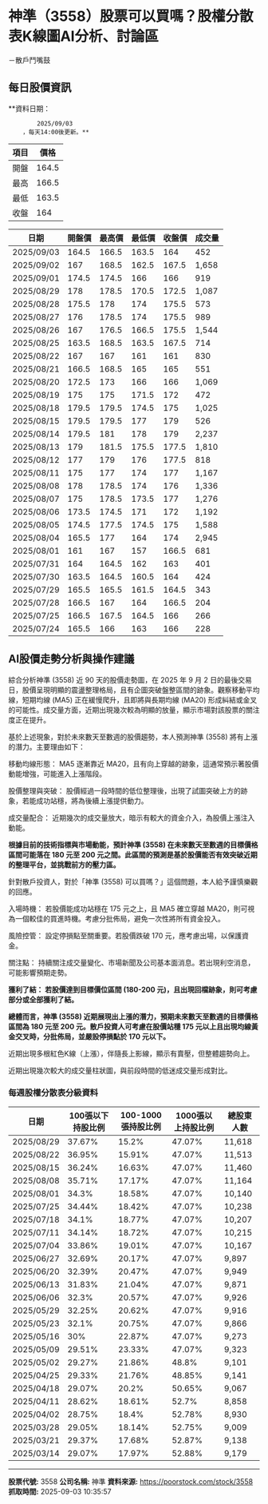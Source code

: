 # 神準（3558）股票可以買嗎？股權分散表K線圖AI分析、討論區
－散戶鬥嘴鼓

## 每日股價資訊

**資料日期：
        
            2025/09/03
        ，每天14:00後更新。**

| 項目 | 價格 |
|------|------|
| 開盤 | 164.5 |
| 最高 | 166.5 |
| 最低 | 163.5 |
| 收盤 | 164 |

| 日期 | 開盤價 | 最高價 | 最低價 | 收盤價 | 成交量 |
|------|--------|--------|--------|--------|--------|
| 2025/09/03 | 164.5 | 166.5 | 163.5 | 164 | 452 |
| 2025/09/02 | 167 | 168.5 | 162.5 | 167.5 | 1,658 |
| 2025/09/01 | 174.5 | 174.5 | 166 | 166 | 919 |
| 2025/08/29 | 178 | 178.5 | 170.5 | 172.5 | 1,087 |
| 2025/08/28 | 175.5 | 178 | 174 | 175.5 | 573 |
| 2025/08/27 | 176 | 178.5 | 174 | 175.5 | 989 |
| 2025/08/26 | 167 | 176.5 | 166.5 | 175.5 | 1,544 |
| 2025/08/25 | 163.5 | 168.5 | 163.5 | 167.5 | 714 |
| 2025/08/22 | 167 | 167 | 161 | 161 | 830 |
| 2025/08/21 | 166.5 | 168.5 | 165 | 165 | 551 |
| 2025/08/20 | 172.5 | 173 | 166 | 166 | 1,069 |
| 2025/08/19 | 175 | 175 | 171.5 | 172 | 472 |
| 2025/08/18 | 179.5 | 179.5 | 174.5 | 175 | 1,025 |
| 2025/08/15 | 179.5 | 179.5 | 177 | 179 | 526 |
| 2025/08/14 | 179.5 | 181 | 178 | 179 | 2,237 |
| 2025/08/13 | 179 | 181.5 | 175.5 | 177.5 | 1,810 |
| 2025/08/12 | 177 | 179 | 176 | 177.5 | 818 |
| 2025/08/11 | 175 | 177 | 174 | 177 | 1,167 |
| 2025/08/08 | 178 | 178.5 | 174 | 176 | 1,336 |
| 2025/08/07 | 175 | 178.5 | 173.5 | 177 | 1,276 |
| 2025/08/06 | 173.5 | 174.5 | 171 | 172 | 1,192 |
| 2025/08/05 | 174.5 | 177.5 | 174.5 | 175 | 1,588 |
| 2025/08/04 | 165.5 | 177 | 164 | 174 | 2,945 |
| 2025/08/01 | 161 | 167 | 157 | 166.5 | 681 |
| 2025/07/31 | 164 | 164.5 | 162 | 163 | 401 |
| 2025/07/30 | 163.5 | 164.5 | 160.5 | 164 | 424 |
| 2025/07/29 | 165.5 | 165.5 | 161.5 | 164.5 | 343 |
| 2025/07/28 | 166.5 | 167 | 164 | 166.5 | 204 |
| 2025/07/25 | 166.5 | 167.5 | 164.5 | 166 | 266 |
| 2025/07/24 | 165.5 | 166 | 163 | 166 | 228 |

## AI股價走勢分析與操作建議

綜合分析神準 (3558) 近 90 天的股價走勢圖，在 2025 年 9 月 2 日的最後交易日，股價呈現明顯的震盪整理格局，且有企圖突破盤整區間的跡象。觀察移動平均線，短期均線 (MA5) 正在緩慢爬升，且即將與長期均線 (MA20) 形成糾結或金叉的可能性。成交量方面，近期出現幾次較為明顯的放量，顯示市場對該股票的關注度正在提升。

基於上述現象，對於未來數天至數週的股價趨勢，本人預測神準 (3558) 將有上漲的潛力。主要理由如下：

移動均線形態： MA5 逐漸靠近 MA20，且有向上穿越的跡象，這通常預示著股價動能增強，可能進入上漲階段。

股價整理與突破： 股價經過一段時間的低位整理後，出現了試圖突破上方的跡象，若能成功站穩，將為後續上漲提供動力。

成交量配合： 近期幾次的成交量放大，暗示有較大的資金介入，為股價上漲注入動能。

**根據目前的技術指標與市場動能，預計神準 (3558) 在未來數天至數週的目標價格區間可能落在 180 元至 200 元之間。此區間的預測是基於股價能否有效突破近期的整理平台，並挑戰前方的壓力區。**

針對散戶投資人，對於「神準 (3558) 可以買嗎？」這個問題，本人給予謹慎樂觀的回應。

入場時機： 若股價能成功站穩在 175 元之上，且 MA5 確立穿越 MA20，則可視為一個較佳的買進時機。考慮分批佈局，避免一次性將所有資金投入。

風險控管： 設定停損點至關重要。若股價跌破 170 元，應考慮出場，以保護資金。

關注點： 持續關注成交量變化、市場新聞及公司基本面消息。若出現利空消息，可能影響預期走勢。

**獲利了結： 若股價達到目標價位區間 (180-200 元)，且出現回檔跡象，則可考慮部分或全部獲利了結。**

**總體而言，神準 (3558) 近期展現出上漲的潛力，預期未來數天至數週的目標價格區間為 180 元至 200 元。散戶投資人可考慮在股價站穩 175 元以上且出現均線黃金交叉時，分批佈局，並嚴設停損點於 170 元以下。**

近期出現多根紅色K線（上漲），伴隨長上影線，顯示有賣壓，但整體趨勢向上。

近期出現幾次較大的成交量柱狀圖，與前段時間的低迷成交量形成對比。

### 每週股權分散表分級資料

| 日期 | 100張以下持股比例 | 100-1000張持股比例 | 1000張以上持股比例 | 總股東人數 |
|------|-------------------|--------------------|--------------------|----------|
| 2025/08/29 | 37.67% | 15.2% | 47.07% | 11,618 |
| 2025/08/22 | 36.95% | 15.91% | 47.07% | 11,513 |
| 2025/08/15 | 36.24% | 16.63% | 47.07% | 11,460 |
| 2025/08/08 | 35.71% | 17.17% | 47.07% | 11,164 |
| 2025/08/01 | 34.3% | 18.58% | 47.07% | 10,140 |
| 2025/07/25 | 34.44% | 18.42% | 47.07% | 10,238 |
| 2025/07/18 | 34.1% | 18.77% | 47.07% | 10,207 |
| 2025/07/11 | 34.14% | 18.72% | 47.07% | 10,215 |
| 2025/07/04 | 33.86% | 19.01% | 47.07% | 10,167 |
| 2025/06/27 | 32.69% | 20.17% | 47.07% | 9,897 |
| 2025/06/20 | 32.39% | 20.47% | 47.07% | 9,949 |
| 2025/06/13 | 31.83% | 21.04% | 47.07% | 9,871 |
| 2025/06/06 | 32.3% | 20.57% | 47.07% | 9,926 |
| 2025/05/29 | 32.25% | 20.62% | 47.07% | 9,916 |
| 2025/05/23 | 32.1% | 20.75% | 47.07% | 9,866 |
| 2025/05/16 | 30% | 22.87% | 47.07% | 9,273 |
| 2025/05/09 | 29.51% | 23.33% | 47.07% | 9,323 |
| 2025/05/02 | 29.27% | 21.86% | 48.8% | 9,101 |
| 2025/04/25 | 29.33% | 21.76% | 48.85% | 9,141 |
| 2025/04/18 | 29.07% | 20.2% | 50.65% | 9,067 |
| 2025/04/11 | 28.62% | 18.61% | 52.7% | 8,858 |
| 2025/04/02 | 28.75% | 18.4% | 52.78% | 8,930 |
| 2025/03/28 | 29.05% | 18.14% | 52.75% | 9,009 |
| 2025/03/21 | 29.37% | 17.68% | 52.87% | 9,138 |
| 2025/03/14 | 29.07% | 17.97% | 52.88% | 9,179 |

---

**股票代號:** 3558
**公司名稱:** 神準
**資料來源:** https://poorstock.com/stock/3558
**抓取時間:** 2025-09-03 10:35:57